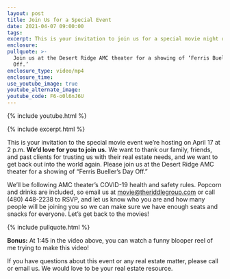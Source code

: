 ```yaml
---
layout: post
title: Join Us for a Special Event
date: 2021-04-07 09:00:00
tags:
excerpt: This is your invitation to join us for a special movie night on April 17!
enclosure:
pullquote: >-
  Join us at the Desert Ridge AMC theater for a showing of ‘Ferris Bueller’s Day
  Off.’
enclosure_type: video/mp4
enclosure_time:
use_youtube_image: true
youtube_alternate_image:
youtube_code: F6-o0l6nJ6U
---
```

{% include youtube.html %}

{% include excerpt.html %}

This is your invitation to the special movie event we’re hosting on April 17 at 2 p.m. **We’d love for you to join us.** We want to thank our family, friends, and past clients for trusting us with their real estate needs, and we want to get back out into the world again. Please join us at the Desert Ridge AMC theater for a showing of “Ferris Bueller’s Day Off.”&nbsp;

We’ll be following AMC theater’s COVID-19 health and safety rules. Popcorn and drinks are included, so email us at [movie@theriddlegroup.com](mailto:movie@theriddlegroup.com)&nbsp;or call (480) 448-2238 to RSVP, and let us know who you are and how many people will be joining you so we can make sure we have enough seats and snacks for everyone. Let’s get back to the movies\!

{% include pullquote.html %}

**Bonus:** At 1:45 in the video above, you can watch a funny blooper reel of me trying to make this video\!&nbsp;

If you have questions about this event or any real estate matter, please call or email us. We would love to be your real estate resource.
